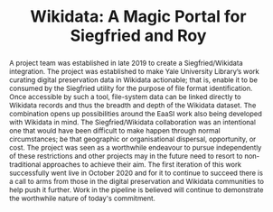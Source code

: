 ---
abstract: 'A project team was established in late 2019 to create a Siegfried/Wikidata
  integration. The project was established to make Yale University Library’s work
  curating digital preservation data in Wikidata actionable; that is, enable it to
  be consumed by the Siegfried utility for the purpose of file format identification.
  Once accessible by such a tool, file-system data can be linked directly to Wikidata
  records and thus the breadth and depth of the Wikidata dataset. The combination
  opens up possibilities around the EaaSI work also being developed with Wikidata
  in mind. The Siegfried/Wikidata collaboration was an intentional one that would
  have been difficult to make happen through normal circumstances; be that geographic
  or organisational dispersal, opportunity, or cost. The project was seen as a worthwhile
  endeavour to pursue independently of these restrictions and other projects may in
  the future need to resort to non-traditional approaches to achieve their aim. The
  first iteration of this work successfully went live in October 2020 and for it to
  continue to succeed there is a call to arms from those in the digital preservation
  and Wikidata communities to help push it further. Work in the pipeline is believed
  will continue to demonstrate the worthwhile nature of today''s commitment.


  '
creators:
- Thornton, Katherine
- Lehane, Richard
- Cochrane, Euan
- Spencer, Ross
date: null
document_url: https://services.phaidra.univie.ac.at/api/object/o:1424926/download
grand_parent: iPRES
institutions:
- Yale University Library
- International Atomic Energy Agency
- Ravensburger AG
keywords:
- wikidata
- wikidp
- format-identification
- siegfried
- collaboration
landing_page_url: https://phaidra.univie.ac.at/o:1424926
language: eng
layout: publication
license: CC BY 4.0 International
notes_url: null
parent: iPRES 2021
presentation_url: null
publication_type: paper
size: 567766
source_name: iPRES
title: 'Wikidata: A Magic Portal for Siegfried and Roy'
year: 2021
---